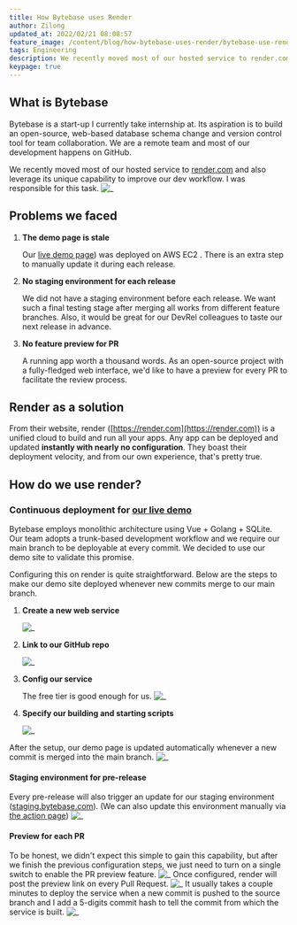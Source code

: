 ```yaml
---
title: How Bytebase uses Render
author: Zilong
updated_at: 2022/02/21 08:08:57
feature_image: /content/blog/how-bytebase-uses-render/bytebase-use-render.webp
tags: Engineering
description: We recently moved most of our hosted service to render.com and also leverage its unique capability to improve our dev workflow. I was responsible for this task.
keypage: true
---
```


## What is Bytebase

Bytebase is a start-up I currently take internship at. Its aspiration is to build an open-source, web-based database schema change and version control tool for team collaboration. We are a remote team and most of our development happens on GitHub.

We recently moved most of our hosted service to [render.com](https://render.com) and also leverage its unique capability to improve our dev workflow. I was responsible for this task.
![_](/content/blog/how-bytebase-uses-render/render-dashboard.webp)

## Problems we faced

1. **The demo page is stale**

   Our [live demo page](/view-live-demo)) was deployed on AWS EC2 . There is an extra step to manually update it during each release.

2. **No staging environment for each release**

   We did not have a staging environment before each release. We want such a final testing stage after merging all works from different feature branches. Also, it would be great for our DevRel colleagues to taste our next release in advance.

3. **No feature preview for PR**

   A running app worth a thousand words. As an open-source project with a fully-fledged web interface, we'd like to have a preview for every PR to facilitate the review process.

## Render as a solution

From their website, render ([https://render.com](https://render.com)) is a unified cloud to build and run all your apps. Any app can be deployed and updated **instantly with nearly no configuration**. They boast their deployment velocity, and from our own experience, that's pretty true.

## How do we use render?

### Continuous deployment for [our live demo](/view-live-demo/)

Bytebase employs monolithic architecture using Vue + Golang + SQLite. Our team adopts a trunk-based development workflow and we require our main branch to be deployable at every commit. We decided to use our demo site to validate this promise.

Configuring this on render is quite straightforward. Below are the steps to make our demo site deployed whenever new commits merge to our main branch.

1. **Create a new web service**

   ![_](/content/blog/how-bytebase-uses-render/render-create-web-service.webp)

2. **Link to our GitHub repo**

   ![_](/content/blog/how-bytebase-uses-render/render-link-github.webp)

3. **Config our service**

   The free tier is good enough for us.
   ![_](/content/blog/how-bytebase-uses-render/render-free-tier.webp)

4. **Specify our building and starting scripts**

   ![_](/content/blog/how-bytebase-uses-render/render-config.webp)

After the setup, our demo page is updated automatically whenever a new commit is merged into the main branch.
![_](/content/blog/how-bytebase-uses-render/render-deploy.webp)

#### Staging environment for pre-release

Every pre-release will also trigger an update for our staging environment ([staging.bytebase.com](https://staging.bytebase.com)). (We can also update this environment manually via [the action page](https://github.com/bytebase/bytebase/actions/workflows/staging.yml))
![_](/content/blog/how-bytebase-uses-render/github-create-release.webp)

#### Preview for each PR

To be honest, we didn't expect this simple to gain this capability, but after we finish the previous configuration steps, we just need to turn on a single switch to enable the PR preview feature.
![_](/content/blog/how-bytebase-uses-render/render-pr-preview.webp)
Once configured, render will post the preview link on every Pull Request.
![_](/content/blog/how-bytebase-uses-render/render-pr-bot.webp)
It usually takes a couple minutes to deploy the service when a new commit is pushed to the source branch and I add a 5-digits commit hash to tell the commit from which the service is built.
![_](/content/blog/how-bytebase-uses-render/bytebase-version.webp)
